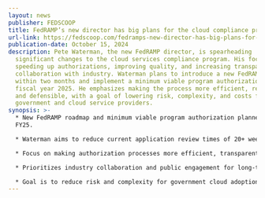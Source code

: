 ```yaml
---
layout: news
publisher: FEDSCOOP
title: FedRAMP’s new director has big plans for the cloud compliance program
url-link: https://fedscoop.com/fedramps-new-director-has-big-plans-for-the-cloud-compliance-program/
publication-date: October 15, 2024
description: Pete Waterman, the new FedRAMP director, is spearheading
  significant changes to the cloud services compliance program. His focus is on
  speeding up authorizations, improving quality, and increasing transparency and
  collaboration with industry. Waterman plans to introduce a new FedRAMP roadmap
  within two months and implement a minimum viable program authorization by
  fiscal year 2025. He emphasizes making the process more efficient, repeatable,
  and defensible, with a goal of lowering risk, complexity, and costs for both
  government and cloud service providers.
synopsis: >-
  * New FedRAMP roadmap and minimum viable program authorization planned for
  FY25.

  * Waterman aims to reduce current application review times of 20+ weeks.

  * Focus on making authorization processes more efficient, transparent, and defensible.

  * Prioritizes industry collaboration and public engagement for long-term program improvements.

  * Goal is to reduce risk and complexity for government cloud adoption.
---
```

